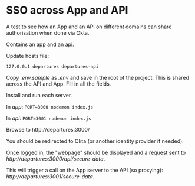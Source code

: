 # SSO across App and API

A test to see how an App and an API on different domains can share authorisation when done via Okta.

Contains an [app](/app) and an [api](/api).

Update hosts file:

`127.0.0.1 departures departures-api`

Copy _.env.sample_ as _.env_ and save in the root of the project. This is shared across the API and App. Fill in all the fields.

Install and run each server.

In _app_: `PORT=3000 nodemon index.js`

In _api_: `PORT=3001 nodemon index.js`

Browse to http://departures:3000/

You should be redirected to Okta (or another identity provider if needed).

Once logged in, the "webpage" should be displayed and a request sent to _http://departures:3000/api/secure-data_.

This will trigger a call on the App server to the API (so proxying): _http://departures:3001/secure-data_.
